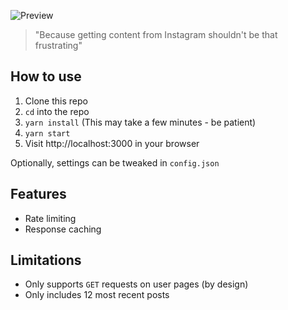 ![Preview](https://i.imgur.com/IZYwWyW.png)
> "Because getting content from Instagram shouldn't be that frustrating"

## How to use

1. Clone this repo
2. `cd` into the repo
3. `yarn install` (This may take a few minutes - be patient)
4. `yarn start`
4. Visit http://localhost:3000 in your browser

Optionally, settings can be tweaked in `config.json`

## Features
* Rate limiting
* Response caching

## Limitations

* Only supports `GET` requests on user pages (by design)
* Only includes 12 most recent posts
